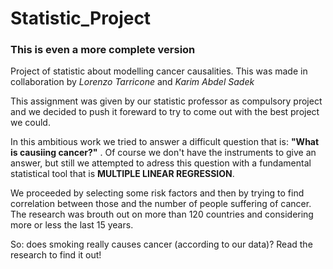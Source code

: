 # Statistic_Project
### This is even a more complete version

Project of statistic about modelling cancer causalities. This was made in collaboration by *Lorenzo Tarricone* and *Karim Abdel Sadek*

This assignment was given by our statistic professor as compulsory project and we decided to push it foreward to try to come out with the best project we could.

In this ambitious work we tried to answer a difficult question that is: **"What is causiing cancer?"** . Of course we don't have the instruments to give an answer, but still we attempted to adress this question with a fundamental statistical tool that is **MULTIPLE LINEAR REGRESSION**. 

We proceeded by selecting some risk factors and then by trying to find correlation between those and the number of people suffering of cancer. The research was brouth out on more than 120 countries and considering more or less the last 15 years.

So: does smoking really causes cancer (according to our data)? Read the research to find it out!

